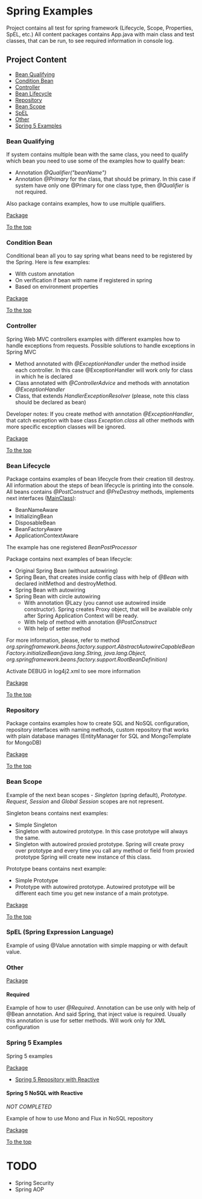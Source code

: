 # Spring Examples
Project contains all test for spring framework (Lifecycle, Scope, Properties, SpEL, etc.)
All content packages contains App.java with main class and test classes, that can be run, to see required information in console log.

## Project Content
* [Bean Qualifying](#bean-qualifying)
* [Condition Bean](#condition-bean)
* [Controller](#controller)
* [Bean Lifecycle](#bean-lifecycle)
* [Repository](#repository)
* [Bean Scope](#bean-scope)
* [SpEL](#spel-spring-expression-language)
* [Other](#other)
* [Spring 5 Examples](#spring-5-examples)

### Bean Qualifying
If system contains multiple bean with the same class, you need to qualify which bean you need to use some of the examples how to qualify bean:
* Annotation *@Qualifier("beanName")*
* Annotation *@Primary* for the class, that should be primary. In this case if system have only one @Primary for one class type, then *@Qualifier* is not required.
 
Also package contains examples, how to use multiple qualifiers.

[Package](https://github.com/VlasovArtem/spring-examples/tree/master/src/main/java/org/avlasov/springexamples/beanqualifying)

[To the top](#project-content)

### Condition Bean
Conditional bean all you to say spring what beans need to be registered by the Spring. Here is few examples:
* With custom annotation
* On verification if bean with name if registered in spring
* Based on environment properties

[Package](https://github.com/VlasovArtem/spring-examples/tree/master/src/main/java/org/avlasov/springexamples/conditionbean)

[To the top](#project-content)

### Controller
Spring Web MVC controllers examples with different examples how to handle exceptions from requests. Possible solutions to handle exceptions in Spring MVC
* Method annotated with *@ExceptionHandler* under the method inside each controller. In this case @ExceptionHandler will work only for class in which he is declared
* Class annotated with *@ControllerAdvice* and methods with annotation *@ExceptionHandler*
* Class, that extends *HandlerExceptionResolver* (please, note this class should be declared as bean)

Developer notes: If you create method with annotation *@ExceptionHandler*, that catch exception with base class *Exception.class* all other methods with more specific exception classes will be ignored.

[Package](https://github.com/VlasovArtem/spring-examples/tree/master/src/main/java/org/avlasov/springexamples/controller)

[To the top](#project-content)

### Bean Lifecycle

Package contains examples of bean lifecycle from their creation till destroy. All information about the steps of bean lifecycle is printing into the console. All beans contains *@PostConstruct* and *@PreDestroy* methods, implements next interfaces ([MainClass](https://github.com/VlasovArtem/spring-examples/blob/master/src/main/java/org/avlasov/springexamples/lifecycle/entity/AbstractLifecycleEntity.java)):
* BeanNameAware
* InitializingBean 
* DisposableBean
* BeanFactoryAware
* ApplicationContextAware

The example has one registered *BeanPostProcessor*

Package contains next examples of bean lifecycle:
* Original Spring Bean (without autowiring)
* Spring Bean, that creates inside config class with help of *@Bean* with declared initMethod and destroyMethod.
* Spring Bean with autowiring
* Spring Bean with circle autowiring
    * With annotation @Lazy (you cannot use autowired inside constructor). Spring creates Proxy object, that will be available only after Spring Application Context will be ready.
    * With help of method with annotation *@PostConstruct*
    * With help of setter method    

For more information, please, refer to method *org.springframework.beans.factory.support.AbstractAutowireCapableBeanFactory.initializeBean(java.lang.String, java.lang.Object, org.springframework.beans.factory.support.RootBeanDefinition)*

Activate DEBUG in log4j2.xml to see more information

[Package](https://github.com/VlasovArtem/spring-examples/tree/master/src/main/java/org/avlasov/springexamples/lifecycle)

[To the top](#project-content)

### Repository 

Package contains examples how to create SQL and NoSQL configuration, repository interfaces with naming methods, custom repository that works with plain database manages (EntityManager for SQL and MongoTemplate for MongoDB)

[Package](https://github.com/VlasovArtem/spring-examples/tree/master/src/main/java/org/avlasov/springexamples/repository)

[To the top](#project-content)

### Bean Scope 

Example of the next bean scopes - *Singleton* (spring default), *Prototype*. *Request*, *Session* and *Global Session* scopes are not represent.

Singleton beans contains next examples:
* Simple Singleton
* Singleton with autowired prototype. In this case prototype will always the same. 
* Singleton with autowired proxied prototype. Spring will create proxy over prototype and every time you call any method or field from proxied prototype Spring will create new instance of this class.

Prototype beans contains next example:
* Simple Prototype
* Prototype with autowired prototype. Autowired prototype will be different each time you get new instance of a main prototype.

[Package](https://github.com/VlasovArtem/spring-examples/tree/master/src/main/java/org/avlasov/springexamples/scope)

[To the top](#project-content)

### SpEL (Spring Expression Language)

Example of using @Value annotation with simple mapping or with default value.

### Other

[Package](https://github.com/VlasovArtem/spring-examples/tree/master/src/main/java/org/avlasov/springexamples/other)

#### Required
Example of how to user *@Required*. Annotation can be use only with help of @Bean annotation. And said Spring, that inject value is required. Usually this annotation is use for setter methods. Will work only for XML configuration

### Spring 5 Examples

Spring 5 examples

[Package](https://github.com/VlasovArtem/spring-examples/tree/master/src/main/java/org/avlasov/springexamples/spring5)

* [Spring 5 Repository with Reactive](#spring-5-nosql-with-reactive)

#### Spring 5 NoSQL with Reactive

*NOT COMPLETED*

Example of how to use Mono and Flux in NoSQL repository

[Package](https://github.com/VlasovArtem/spring-examples/tree/master/src/main/java/org/avlasov/springexamples/spring5/repository/nosql)

[To the top](#spring-5-examples)

# TODO

* Spring Security
* Spring AOP